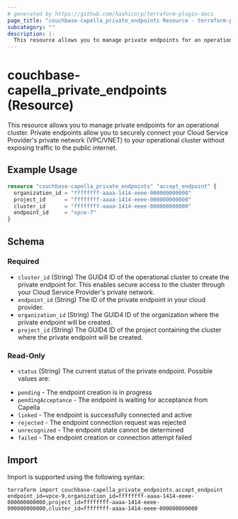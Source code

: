 ```yaml
---
# generated by https://github.com/hashicorp/terraform-plugin-docs
page_title: "couchbase-capella_private_endpoints Resource - terraform-provider-couchbase-capella"
subcategory: ""
description: |-
  This resource allows you to manage private endpoints for an operational cluster. Private endpoints allow you to securely connect your Cloud Service Provider's private network (VPC/VNET) to your operational cluster without exposing traffic to the public internet.
---
```


# couchbase-capella_private_endpoints (Resource)

This resource allows you to manage private endpoints for an operational cluster. Private endpoints allow you to securely connect your Cloud Service Provider's private network (VPC/VNET) to your operational cluster without exposing traffic to the public internet.

## Example Usage

```terraform
resource "couchbase-capella_private_endpoints" "accept_endpoint" {
  organization_id = "ffffffff-aaaa-1414-eeee-000000000000"
  project_id      = "ffffffff-aaaa-1414-eeee-000000000000"
  cluster_id      = "ffffffff-aaaa-1414-eeee-000000000000"
  endpoint_id     = "vpce-7"
}
```

<!-- schema generated by tfplugindocs -->
## Schema

### Required

- `cluster_id` (String) The GUID4 ID of the operational cluster to create the private endpoint for. This enables secure access to the cluster through your Cloud Service Provider's private network.
- `endpoint_id` (String) The ID of the private endpoint in your cloud provider.
- `organization_id` (String) The GUID4 ID of the organization where the private endpoint will be created.
- `project_id` (String) The GUID4 ID of the project containing the cluster where the private endpoint will be created.

### Read-Only

- `status` (String) The current status of the private endpoint. Possible values are:
* `pending` - The endpoint creation is in progress
* `pendingAcceptance` - The endpoint is waiting for acceptance from Capella
* `linked` - The endpoint is successfully connected and active
* `rejected` - The endpoint connection request was rejected
* `unrecognized` - The endpoint state cannot be determined
* `failed` - The endpoint creation or connection attempt failed

## Import

Import is supported using the following syntax:

```shell
terraform import couchbase-capella_private_endpoints.accept_endpoint endpoint_id=vpce-9,organization_id=ffffffff-aaaa-1414-eeee-000000000000,project_id=ffffffff-aaaa-1414-eeee-000000000000,cluster_id=ffffffff-aaaa-1414-eeee-000000000000
```
